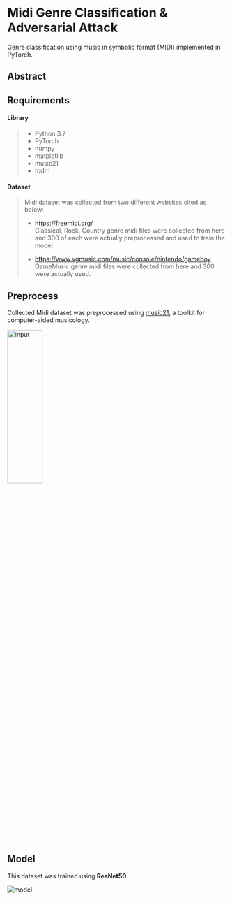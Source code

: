 # Midi Genre Classification & Adversarial Attack
Genre classification using music in symbolic format (MIDI) implemented in PyTorch. 

## Abstract


## Requirements
#### Library
> * Python 3.7
> * PyTorch
> * numpy
> * matplotlib
> * music21
> * tqdm

#### Dataset
> Midi dataset was collected from two different websites cited as below:
> * https://freemidi.org/   
> Classical, Rock, Country genre midi files were collected from here and 300 of each were actually preprocessed and used to train the model.
> 
> - https://www.vgmusic.com/music/console/nintendo/gameboy   
> GameMusic genre midi files were collected from here and 300 were actually used.

## Preprocess
Collected Midi dataset was preprocessed using [music21][music21_link], a toolkit for computer-aided musicology.

[music21_link]: http://web.mit.edu/music21/

<img src="https://user-images.githubusercontent.com/56469754/86505898-feab3080-be04-11ea-8ae6-90d8623352b4.jpg" width="40%" height="30%" title="input"></img><br/>

## Model
This dataset was trained using **ResNet50**

![model](https://user-images.githubusercontent.com/56469754/86505899-01a62100-be05-11ea-81bb-174b37f66344.jpg)   

